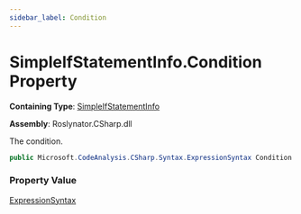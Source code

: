 ```yaml
---
sidebar_label: Condition
---
```


# SimpleIfStatementInfo\.Condition Property

**Containing Type**: [SimpleIfStatementInfo](../index.md)

**Assembly**: Roslynator\.CSharp\.dll

  
The condition\.

```csharp
public Microsoft.CodeAnalysis.CSharp.Syntax.ExpressionSyntax Condition { get; }
```

### Property Value

[ExpressionSyntax](https://docs.microsoft.com/en-us/dotnet/api/microsoft.codeanalysis.csharp.syntax.expressionsyntax)

